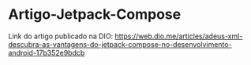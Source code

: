 # Artigo-Jetpack-Compose


Link do artigo publicado na DIO:
https://web.dio.me/articles/adeus-xml-descubra-as-vantagens-do-jetpack-compose-no-desenvolvimento-android-17b352e9bdcb
